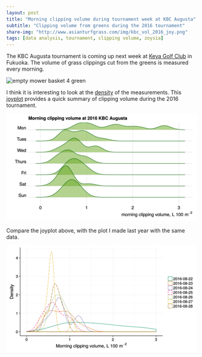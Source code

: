 ```yaml
---
layout: post
title: "Morning clipping volume during tournament week at KBC Augusta"
subtitle: "Clipping volume from greens during the 2016 tournament"
share-img: "http://www.asianturfgrass.com/img/kbc_vol_2016_joy.png"
tags: [data analysis, tournament, clipping volume, zoysia]
---
```


The KBC Augusta tournament is coming up next week at [Keya Golf Club](http://www.keyagc.co.jp/index.html) in Fukuoka. The volume of grass clippings cut from the greens is measured every morning.

![empty mower basket 4 green](https://c2.staticflickr.com/6/5595/15144737355_f7ed18ba99_b_d.jpg)

I think it is interesting to look at the [density](https://en.wikipedia.org/wiki/Probability_density_function) of the measurements. This [joyplot](https://cran.r-project.org/web/packages/ggjoy/vignettes/introduction.html) provides a quick summary of clipping volume during the 2016 tournament.

![density morning clip vol 2016](/img/kbc_vol_2016_joy.svg)

Compare the joyplot above, with the plot I made last year with the same data. 

![kbc clip vol 2016 version](/img/kbc_vol_2016_v1.svg)





